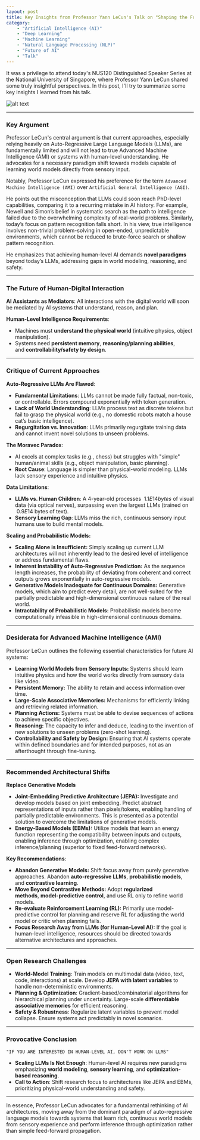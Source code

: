 ```yaml
---
layout: post
title: Key Insights from Professor Yann LeCun's Talk on "Shaping the Future of AI Innovations" at NUS120 Distinguished Speaker Series
category:
    - "Artificial Intelligence (AI)"
    - "Deep Learning"
    - "Machine Learning"
    - "Natural Language Processing (NLP)"
    - "Future of AI"
    - "Talk"
---
```

It was a privilege to attend today's NUS120 Distinguished Speaker Series at the National University of Singapore, where Professor Yann LeCun shared some truly insightful perspectives. In this post, I'll try to summarize some key insights I learned from his talk.

![alt text](/images/images/yunn-lecun-imran-nus120.jpg "Professor Yunn LeCun")

---

### **Key Argument**

Professor LeCun's central argument is that current approaches, especially relying heavily on Auto-Regressive Large Language Models (LLMs), are fundamentally limited and will not lead to true Advanced Machine Intelligence (AMI) or systems with human-level understanding. He advocates for a necessary paradigm shift towards models capable of learning world models directly from sensory input.

Notably, Professor LeCun expressed his preference for the term `Advanced Machine Intelligence (AMI)` over `Artificial General Intelligence (AGI)`.

He points out the misconception that LLMs could soon reach PhD-level capabilities, comparing it to a recurring mistake in AI history. For example, Newell and Simon’s belief in systematic search as the path to intelligence failed due to the overwhelming complexity of real-world problems. Similarly, today’s focus on pattern recognition falls short. In his view, true intelligence involves non-trivial problem-solving in open-ended, unpredictable environments, which cannot be reduced to brute-force search or shallow pattern recognition.

He emphasizes that achieving human-level AI demands **novel paradigms** beyond today’s LLMs, addressing gaps in world modeling, reasoning, and safety.

---

### **The Future of Human-Digital Interaction**

**AI Assistants as Mediators**: All interactions with the digital world will soon be mediated by AI systems that understand, reason, and plan.

**Human-Level Intelligence Requirements**:

- Machines must **understand the physical world** (intuitive physics, object manipulation).
- Systems need **persistent memory**, **reasoning/planning abilities**, and **controllability/safety by design**.

---

### **Critique of Current Approaches**

**Auto-Regressive LLMs Are Flawed**:

- **Fundamental Limitations**: LLMs cannot be made fully factual, non-toxic, or controllable. Errors compound exponentially with token generation.
- **Lack of World Understanding**: LLMs process text as discrete tokens but fail to grasp the physical world (e.g., no domestic robots match a house cat’s basic intelligence).
- **Regurgitation vs. Innovation**: LLMs primarily regurgitate training data and cannot invent novel solutions to unseen problems.

**The Moravec Paradox**:

- AI excels at complex tasks (e.g., chess) but struggles with "simple" human/animal skills (e.g., object manipulation, basic planning).
- **Root Cause**: Language is simpler than physical-world modeling. LLMs lack sensory experience and intuitive physics.

**Data Limitations**:

- **LLMs vs. Human Children**: A 4-year-old processes $~1.1E14 bytes$ of visual data (via optical nerves), surpassing even the largest LLMs (trained on $~0.9E14$ bytes of text).
- **Sensory Learning Gap**: LLMs miss the rich, continuous sensory input humans use to build mental models.

**Scaling and Probabilistic Models:**

- **Scaling Alone is Insufficient:** Simply scaling up current LLM architectures will not inherently lead to the desired level of intelligence or address fundamental flaws.
- **Inherent Instability of Auto-Regressive Prediction:** As the sequence length increases, the probability of deviating from coherent and correct outputs grows exponentially in auto-regressive models.
- **Generative Models Inadequate for Continuous Domains:** Generative models, which aim to predict every detail, are not well-suited for the partially predictable and high-dimensional continuous nature of the real world.
- **Intractability of Probabilistic Models:** Probabilistic models become computationally infeasible in high-dimensional continuous domains.

---

### **Desiderata for Advanced Machine Intelligence (AMI)**

Professor LeCun outlines the following essential characteristics for future AI systems:

- **Learning World Models from Sensory Inputs:** Systems should learn intuitive physics and how the world works directly from sensory data like video.
- **Persistent Memory:** The ability to retain and access information over time.
- **Large-Scale Associative Memories:** Mechanisms for efficiently linking and retrieving related information.
- **Planning Actions:** Systems must be able to devise sequences of actions to achieve specific objectives.
- **Reasoning:** The capacity to infer and deduce, leading to the invention of new solutions to unseen problems (zero-shot learning).
- **Controllability and Safety by Design:** Ensuring that AI systems operate within defined boundaries and for intended purposes, not as an afterthought through fine-tuning.

---

### **Recommended Architectural Shifts**

**Replace Generative Models**

- **Joint-Embedding Predictive Architecture (JEPA):** Investigate and develop models based on joint embedding. Predict abstract representations of inputs rather than pixels/tokens, enabling handling of partially predictable environments. This is presented as a potential solution to overcome the limitations of generative models.
- **Energy-Based Models (EBMs):** Utilize models that learn an energy function representing the compatibility between inputs and outputs, enabling inference through optimization, enabling complex inference/planning (superior to fixed feed-forward networks).

**Key Recommendations**:

- **Abandon Generative Models:** Shift focus away from purely generative approaches. Abandon **auto-regressive LLMs**, **probabilistic models**, and **contrastive learning**.
- **Move Beyond Contrastive Methods:** Adopt **regularized methods**, **model-predictive control**, and use RL only to refine world models.
- **Re-evaluate Reinforcement Learning (RL):** Primarily use model-predictive control for planning and reserve RL for adjusting the world model or critic when planning fails.
- **Focus Research Away from LLMs (for Human-Level AI):** If the goal is human-level intelligence, resources should be directed towards alternative architectures and approaches.

---

### **Open Research Challenges**

- **World-Model Training**: Train models on multimodal data (video, text, code, interactions) at scale. Develop **JEPA with latent variables** to handle non-deterministic environments.
- **Planning & Optimization**: Gradient-based/combinatorial algorithms for hierarchical planning under uncertainty. Large-scale **differentiable associative memories** for efficient reasoning.
- **Safety & Robustness**: Regularize latent variables to prevent model collapse. Ensure systems act predictably in novel scenarios.

---

### **Provocative Conclusion**

`"IF YOU ARE INTERESTED IN HUMAN-LEVEL AI, DON'T WORK ON LLMS"`

- **Scaling LLMs Is Not Enough**: Human-level AI requires new paradigms emphasizing **world modeling**, **sensory learning**, and **optimization-based reasoning**.
- **Call to Action**: Shift research focus to architectures like JEPA and EBMs, prioritizing physical-world understanding and safety.

---

In essence, Professor LeCun advocates for a fundamental rethinking of AI architectures, moving away from the dominant paradigm of auto-regressive language models towards systems that learn rich, continuous world models from sensory experience and perform inference through optimization rather than simple feed-forward propagation.
